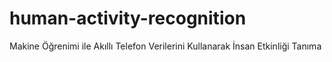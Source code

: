 # human-activity-recognition
Makine Öğrenimi ile Akıllı Telefon Verilerini Kullanarak İnsan Etkinliği Tanıma
